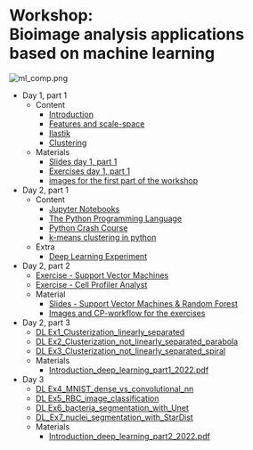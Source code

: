 # Workshop: <br> Bioimage analysis applications based on machine learning 

![ml_comp.png](https://dev.mri.cnrs.fr/attachments/download/2599/ml_comp.png)

<div class="begin-examples"></div>

* Day 1, part 1
  * Content
    * [Introduction](./slides_day1.revealjs.htm#/1)
    * [Features and scale-space](./slides_day1.revealjs.htm#/2/2)
    * [Ilastik](./slides_day1.revealjs.htm#/5/2)
    * [Clustering](./slides_day1.revealjs.htm#/6)
  * Materials 
    * [Slides day 1, part 1](./slides_day1.revealjs.htm)
    * [Exercises day 1, part 1](https://github.com/MontpellierRessourcesImagerie/mri-workshop-machine-learning/blob/master/day01/part01/exercises.pdf)
    * [images for the first part of the workshop](http://dev.mri.cnrs.fr/attachments/download/2404/images.zip)
* Day 2, part 1
  * Content
    * [Jupyter Notebooks](https://colab.research.google.com/github/MontpellierRessourcesImagerie/python_in_an_hour/blob/master/PIAH_01_jupyter.ipynb)
    * [The Python Programming Language](https://colab.research.google.com/github/MontpellierRessourcesImagerie/python_in_an_hour/blob/master/PIAH_02_python.ipynb)
    * [Python Crash Course](https://colab.research.google.com/github/MontpellierRessourcesImagerie/python_in_an_hour/blob/master/PIAH_03_crash.ipynb)
    * [k-means clustering in python](https://colab.research.google.com/github/MontpellierRessourcesImagerie/python_in_an_hour/blob/master/PIAH_04_cluster.ipynb)
  * Extra
    * [Deep Learning Experiment](https://github.com/MontpellierRessourcesImagerie/DL_EXP_PC/wiki)  
* Day 2, part 2
  * [Exercise - Support Vector Machines](https://drive.google.com/drive/folders/146RcSKZcMH_nt5SFaQ6EK0E0Ls444TlW?usp=sharing)
  * [Exercise - Cell Profiler Analyst](https://github.com/MontpellierRessourcesImagerie/mri-workshop-machine-learning/raw/master/rf/translocation-activity.pdf)
  * Material
     * [Slides - Support Vector Machines & Random Forest](./intro.html)  
     * [Images and CP-workflow for the exercises](https://github.com/MontpellierRessourcesImagerie/mri-workshop-machine-learning/tree/master/rf/cp) 
* Day 2, part 3
  * [DL Ex1_Clusterization_linearly_separated](https://colab.research.google.com/github/MontpellierRessourcesImagerie/mri-workshop-machine-learning/blob/master/day02/Deep_learning_part_1/Ex1_Clusterization_linearly_separated.ipynb)
  * [DL Ex2_Clusterization_not_linearly_separated_parabola](https://colab.research.google.com/github/MontpellierRessourcesImagerie/mri-workshop-machine-learning/blob/master/day02/Deep_learning_part_1/Ex2_Clusterization_not_linearly_separated_parabola.ipynb)
  * [DL Ex3_Clusterization_not_linearly_separated_spiral](https://colab.research.google.com/github/MontpellierRessourcesImagerie/mri-workshop-machine-learning/blob/master/day02/Deep_learning_part_1/Ex3_Clusterization_not_linearly_separated_spiral.ipynb)
  * Materials
    * [Introduction_deep_learning_part1_2022.pdf](https://github.com/MontpellierRessourcesImagerie/mri-workshop-machine-learning/raw/master/day02/Deep_learning_part_1/Introduction_deep_learning_part1_2022.pdf)
* Day 3 
  * [DL Ex4_MNIST_dense_vs_convolutional_nn](https://colab.research.google.com/github/MontpellierRessourcesImagerie/mri-workshop-machine-learning/blob/masterday03/Deep_learning_part_2/Ex4_MNIST_dense_vs_convolutional_nn.ipynb)
  * [DL Ex5_RBC_image_classification](https://colab.research.google.com/github/MontpellierRessourcesImagerie/mri-workshop-machine-learning/blob/master/day03/Deep_learning_part_2/Ex5_RBC_image_classification.ipynb)
  * [DL Ex6_bacteria_segmentation_with_Unet](https://colab.research.google.com/github/MontpellierRessourcesImagerie/mri-workshop-machine-learning/blob/master/day03/Deep_learning_part_2/Ex6_bacteria_segmentation_unet.ipynb)
  * [DL_Ex7_nuclei_segmentation_with_StarDist](https://colab.research.google.com/github/MontpellierRessourcesImagerie/mri-workshop-machine-learning/blob/master/day03/Deep_learning_part_2/Ex7_nuclei_segmentation_stardist.ipynb)
  * Materials
    * [Introduction_deep_learning_part2_2022.pdf]() 

<div class="end-examples"></div>
